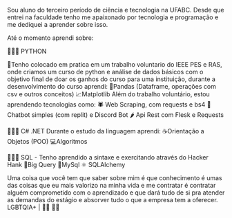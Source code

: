 Sou aluno do terceiro período de ciência e tecnologia na UFABC. Desde que entrei na faculdade tenho me apaixonado por tecnologia e programação e me dediquei a aprender sobre isso. 

Até o momento aprendi sobre:

👨🏾‍💻 PYTHON 

🐍Tenho colocado em pratica em um trabalho voluntario do IEEE PES e RAS, onde criamos um curso de python e análise de dados básicos com o objetivo final de doar os ganhos do curso para uma instituição, durante a desenvolvimento do curso aprendi:
 🐼Pandas (Dataframe, operações com csv e outros conceitos)
 📈Matplotlib 
Além do trabalho voluntário, estou aprendendo tecnologias como:
 🕷 Web Scraping, com requests e bs4
 🤖 Chatbot simples (com replit) e Discord Bot
 🌶 Api Rest com Flesk e Requests



👨🏾‍💻 C# .NET 
Durante o estudo da linguagem aprendi:
 ☕️Orientação a Objetos (POO)
 💻Algoritmos

👨🏾‍💻 SQL - Tenho aprendido a sintaxe e exercitando através do Hacker Hank
 🔎Big Query
 🐬MySql
 ⚛️ SQLAlchemy

Uma coisa que você tem que saber sobre mim é que conhecimento é umas das coisas que eu mais valorizo na minha vida e me contratar é contratar alguém comprometido com o aprendizado e que dará tudo de si pra atender as demandas do estágio e absorver tudo o que a empresa tem a oferecer. LGBTQIA+ | 🏳️‍🌈 ✊🏾
